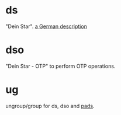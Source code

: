 # ds
"Dein Star". [a German description](https://kryptografie.de/kryptografie/chiffre/dein-star.htm)

# dso
"Dein Star - OTP" to perform OTP operations.

# ug
ungroup/group for ds, dso and [pads](https://github.com/stefanclaas/pads).
